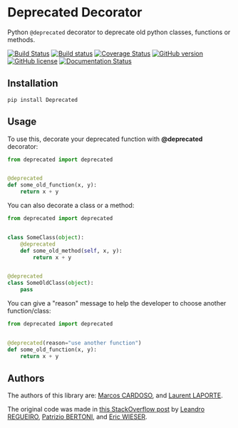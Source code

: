 # Deprecated Decorator

Python ``@deprecated`` decorator to deprecate old python classes, functions or methods.

[![Build Status](https://travis-ci.com/tantale/deprecated.svg?branch=master)](https://travis-ci.com/tantale/deprecated)
[![Build status](https://ci.appveyor.com/api/projects/status/ctgktcdg2pf8lsxe?svg=true)](https://ci.appveyor.com/project/tantale/deprecated)
[![Coverage Status](https://coveralls.io/repos/github/tantale/deprecated/badge.svg?branch=master)](https://coveralls.io/github/tantale/deprecated?branch=master)
[![GitHub version](https://badge.fury.io/gh/tantale%2Fdeprecated.svg)](https://badge.fury.io/gh/tantale%2Fdeprecated)
[![GitHub license](https://img.shields.io/badge/license-MIT-blue.svg)](https://raw.githubusercontent.com/tantale/deprecated/master/LICENSE.rst)
[![Documentation Status](http://readthedocs.org/projects/deprecated/badge/?version=latest)](http://deprecated.readthedocs.io/en/latest/?badge=latest)

## Installation

```shell
pip install Deprecated
```

## Usage

To use this, decorate your deprecated function with **@deprecated** decorator:

```python
from deprecated import deprecated


@deprecated
def some_old_function(x, y):
    return x + y
```

You can also decorate a class or a method:

```python
from deprecated import deprecated


class SomeClass(object):
    @deprecated
    def some_old_method(self, x, y):
        return x + y


@deprecated
class SomeOldClass(object):
    pass
```

You can give a "reason" message to help the developer to choose another function/class:

```python
from deprecated import deprecated


@deprecated(reason="use another function")
def some_old_function(x, y):
    return x + y
```

## Authors

The authors of this library are:
[Marcos CARDOSO](https://github.com/vrcmarcos), and
[Laurent LAPORTE](https://github.com/tantale).

The original code was made in [this StackOverflow post](https://stackoverflow.com/questions/2536307) by
[Leandro REGUEIRO](https://stackoverflow.com/users/1336250/leandro-regueiro),
[Patrizio BERTONI](https://stackoverflow.com/users/1315480/patrizio-bertoni), and
[Eric WIESER](https://stackoverflow.com/users/102441/eric).
